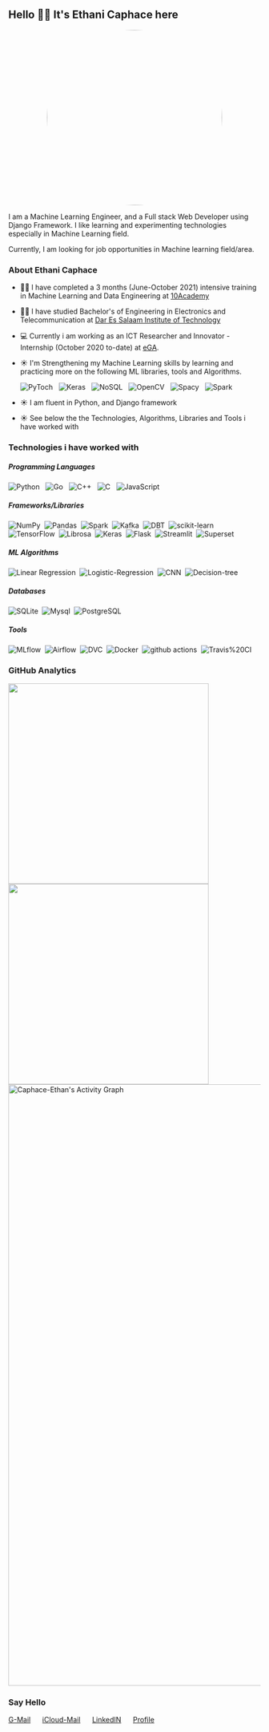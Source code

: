 ## Hello 👋🏾 It's Ethani Caphace here
<p align="center">
<img width="350px" src="https://github.com/Caphace-Ethan/Ethani_Caphace/blob/main/Ethani_Caphace01.png" style="max-width: 100%;border-radius: 200px;">
</p>
I am a Machine Learning Engineer, and a Full stack Web Developer using Django Framework. 
I like learning and experimenting technologies especially in Machine Learning field.

Currently, I am looking for job opportunities in Machine learning field/area.

### About Ethani Caphace

- :man_student: I have completed a 3 months (June-October 2021) intensive training in Machine Learning and Data Engineering at [10Academy](https://www.10academy.org)
- :man_student: I have studied Bachelor's of Engineering in Electronics and Telecommunication at [Dar Es Salaam Institute of Technology](https://www.dit.ac.tz)
- 💻 Currently i am working as an ICT Researcher and Innovator - Internship (October 2020 to-date) at [eGA](https://www.ega.go.tz). 
- ☀️ I'm Strengthening my Machine Learning skills by learning and practicing more on the following ML libraries, tools and Algorithms.
    
    ![PyToch](https://img.shields.io/badge/PyToch-blue)&nbsp;&nbsp; ![Keras](https://img.shields.io/badge/Keras-yellow)&nbsp;&nbsp; 
    ![NoSQL](https://img.shields.io/badge/NoSQL-blue)&nbsp;&nbsp; ![OpenCV](https://img.shields.io/badge/OpenCV-yellow)&nbsp;&nbsp; 
    ![Spacy](https://img.shields.io/badge/Spacy-blue)&nbsp;&nbsp; ![Spark](https://img.shields.io/badge/Spark-yellow)&nbsp;&nbsp;
    
- ☀️ I am fluent in Python, and Django framework
- ☀️ See below the the Technologies,  Algorithms, Libraries and Tools i have worked with

### Technologies i have worked with
##### Programming Languages
![Python](https://img.shields.io/badge/-Python-05122A?style=flat&logo=python)&nbsp;&nbsp;
![Go](https://img.shields.io/badge/Go-GoLang-blue)&nbsp;&nbsp;
![C++](https://img.shields.io/badge/-C++-05122A?style=flat&logo=C%2B%2B)&nbsp;&nbsp;
![C](https://img.shields.io/badge/-C-05122A?style=flat&logo=C%2B%2B)&nbsp;&nbsp;
![JavaScript](https://img.shields.io/badge/-JavaScript-05122A?style=flat&logo=javascript)&nbsp;

##### Frameworks/Libraries
![NumPy](https://img.shields.io/badge/-NumPy-05122A?style=flat&logo=NumPy)&nbsp;
![Pandas](https://img.shields.io/badge/-Pandas-05122A?style=flat&logo=Pandas)&nbsp;
![Spark](https://img.shields.io/badge/-Spark-05122A?style=flat&logo=Spark)&nbsp;
![Kafka](https://img.shields.io/badge/-Kafka-05122A?style=flat&logo=Kafka)&nbsp;
![DBT](https://img.shields.io/badge/-DBT-05122A?style=flat&logo=DBT)&nbsp;
![scikit-learn](https://img.shields.io/badge/-scikit%20learn-05122A?style=flat&logo=scikit%20learn)&nbsp;
![TensorFlow](https://img.shields.io/badge/-TensorFlow-05122A?style=flat&logo=TensorFlow)&nbsp;
![Librosa](https://img.shields.io/badge/-Librosa-05122A?style=flat&logo=Librosa)&nbsp;
![Keras](https://img.shields.io/badge/-Keras-05122A?style=flat&logo=Keras)&nbsp;
![Flask](https://img.shields.io/badge/-Flask-05122A?style=flat&logo=Flask)&nbsp;
![Streamlit](https://img.shields.io/badge/-Streamlit-05122A?style=flat&logo=Streamlit)&nbsp;
![Superset](https://img.shields.io/badge/-Superset-05122A?style=flat&logo=Superset)&nbsp;


##### ML Algorithms
![Linear Regression](https://img.shields.io/badge/-Linear--Regression-blue)&nbsp;
![Logistic-Regression](https://img.shields.io/badge/-Logistic--Regression-blue)&nbsp;
![CNN](https://img.shields.io/badge/-CNN-05122A?style=flat&logo=CNN)&nbsp;
![Decision-tree](https://img.shields.io/badge/-Decision--tree-blue)&nbsp;


##### Databases
![SQLite](https://img.shields.io/badge/-SQLite-05122A?style=flat&logo=SQLite)&nbsp;
![Mysql](https://img.shields.io/badge/-Mysql-05122A?style=flat&logo=Mysql)&nbsp;
![PostgreSQL](https://img.shields.io/badge/-PostgreSQL-05122A?style=flat&logo=PostgreSQL)&nbsp;

##### Tools
![MLflow](https://img.shields.io/badge/-MLflow-05122A?style=flat&logo=MLflow)&nbsp;
![Airflow](https://img.shields.io/badge/-Airflow-05122A?style=flat&logo=Airflow)&nbsp;
![DVC](https://img.shields.io/badge/-DVC-05122A?style=flat&logo=DVC)&nbsp;
![Docker](https://img.shields.io/badge/-Docker-05122A?style=flat&logo=Docker)&nbsp;
![github actions](https://img.shields.io/badge/-GitHub%20Actions-05122A?style=flat&logo=GitHub%20Actions)&nbsp;
![Travis%20CI](https://img.shields.io/badge/-Travis%20CI-05122A?style=flat&logo=Travis%20CI)&nbsp;


### GitHub Analytics
<p align="left">
  <a href="https://github.com/Caphace-Ethan">
    <img width="400px" src="https://github-readme-stats-eight-theta.vercel.app/api?username=Caphace-Ethan&show_icons=true&theme=react&include_all_commits=true&count_private=true&hide_border=true&bg_color=060B0D"/>
    <img width="400px" src="https://github-readme-streak-stats.herokuapp.com?user=Caphace-Ethan&theme=black-ice&hide_border=true&stroke=0000&background=060B0D">
  </a>
  <a href="https://github.com/Caphace-Ethan"><img alt="Caphace-Ethan's Activity Graph"  width="1200px" src="https://activity-graph.herokuapp.com/graph?username=Caphace-Ethan&theme=react-dark&hide_border=true" /></a>
</p>

### Say Hello
<p align="left">
    <a href="mailto:ethancaphace@gmail.com">G-Mail</a> &nbsp;&nbsp;&nbsp;&nbsp;
    <a href="mailto:ethancaphace@icloud.com">iCloud-Mail</a> &nbsp;&nbsp;&nbsp;&nbsp;
    <a href="https://www.linkedin.com/in/ethani-caphace-697464158">LinkedIN</a> &nbsp;&nbsp;&nbsp;&nbsp;
    <a href="https://www.sites.google/view/ethani">Profile</a> &nbsp;&nbsp;&nbsp;&nbsp;
</p>
